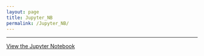 ```yaml
---
layout: page
title: Jupyter_NB
permalink: /Jupyter_NB/
---
```

---
[View the Jupyter Notebook](2023-08-21-Jupyter_NB.ipynb) 






